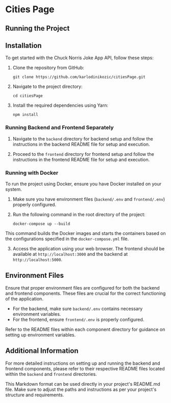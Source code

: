 # Cities Page

## Running the Project



## Installation

To get started with the Chuck Norris Joke App API, follow these steps:

1. Clone the repository from GitHub:

   ```shell
   git clone https://github.com/karlodinikozic/citiesPage.git
   ```

2. Navigate to the project directory:

   ```shell
   cd citiesPage
   ```

3. Install the required dependencies using Yarn:

   ```shell
   npm install
   ```


### Running Backend and Frontend Separately

1. Navigate to the `backend` directory for backend setup and follow the instructions in the backend README file for setup and execution.

2. Proceed to the `frontend` directory for frontend setup and follow the instructions in the frontend README file for setup and execution.

### Running with Docker

To run the project using Docker, ensure you have Docker installed on your system.

1. Make sure you have environment files (`backend/.env` and `frontend/.env`) properly configured.

2. Run the following command in the root directory of the project:

      ```shell
     docker-compose up --build
      ```



This command builds the Docker images and starts the containers based on the configurations specified in the `docker-compose.yml` file.

3. Access the application using your web browser. The frontend should be available at `http://localhost:3000` and the backend at `http://localhost:5000`.

## Environment Files

Ensure that proper environment files are configured for both the backend and frontend components. These files are crucial for the correct functioning of the application.

- For the backend, make sure `backend/.env` contains necessary environment variables.
- For the frontend, ensure `frontend/.env` is properly configured.

Refer to the README files within each component directory for guidance on setting up environment variables.

## Additional Information

For more detailed instructions on setting up and running the backend and frontend components, please refer to their respective README files located within the `backend` and `frontend` directories.

This Markdown format can be used directly in your project's README.md file. Make sure to adjust the paths and instructions as per your project's structure and requirements.